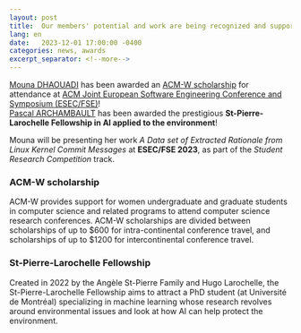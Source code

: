 ```yaml
---
layout: post
title:  Our members' potential and work are being recognized and supported
lang: en
date:   2023-12-01 17:00:00 -0400
categories: news, awards
excerpt_separator: <!--more-->
---
```


[Mouna DHAOUADI] has been awarded an [ACM-W scholarship](https://women.acm.org/scholarships/) for attendance at [ACM Joint European Software Engineering Conference and Symposium (ESEC/FSE)](https://2023.esec-fse.org/)!  
[Pascal ARCHAMBAULT] has been awarded the prestigious **St-Pierre-Larochelle Fellowship in AI applied to the environment**!

<!--more-->
 
Mouna will be presenting her work *A Data set of Extracted Rationale from Linux Kernel Commit Messages* at **ESEC/FSE 2023**, as part of the *Student Research Competition* track. 

### ACM-W scholarship

ACM-W provides support for women undergraduate and graduate students in computer science and related programs to attend computer science research conferences. ACM-W scholarships are divided between scholarships of up to $600 for intra-continental conference travel, and scholarships of up to $1200 for intercontinental conference travel.

### St-Pierre-Larochelle Fellowship

Created in 2022 by the Angèle St-Pierre Family and Hugo Larochelle, the St-Pierre-Larochelle Fellowship aims to attract a PhD student (at Université de Montréal) specializing in machine learning whose research revolves around environmental issues and look at how AI can help protect the environment.

[Mouna DHAOUADI]: https://www-labs.iro.umontreal.ca/~dhaouadm/
[Pascal ARCHAMBAULT]: https://pascalarchambault.ca/
